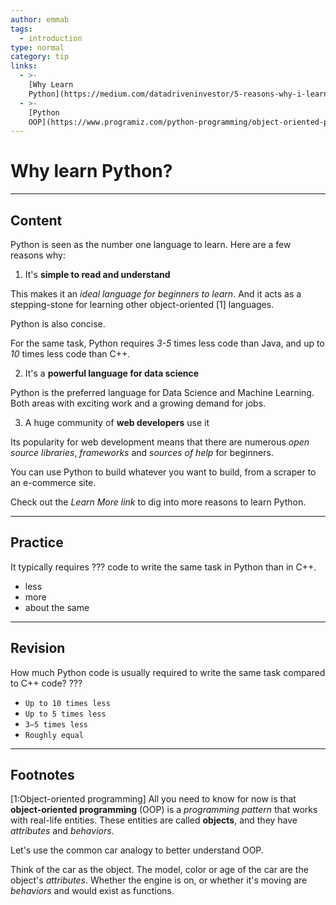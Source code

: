 ```yaml
---
author: emmab
tags:
  - introduction
type: normal
category: tip
links:
  - >-
    [Why Learn
    Python](https://medium.com/datadriveninvestor/5-reasons-why-i-learned-python-and-why-you-should-learn-it-as-well-917f781aea05){website}
  - >-
    [Python
    OOP](https://www.programiz.com/python-programming/object-oriented-programming){website}
---
```


# Why learn Python?


---

## Content

Python is seen as the number one language to learn. Here are a few reasons why:

1. It's **simple to read and understand**

This makes it an *ideal language for beginners to learn*. And it acts as a stepping-stone for learning other object-oriented [1] languages.

Python is also concise.

For the same task, Python requires *3-5* times less code than Java, and up to *10* times less code than C++.

2. It's a **powerful language for data science**

Python is the preferred language for Data Science and Machine Learning. Both areas with exciting work and a growing demand for jobs.

3. A huge community of **web developers** use it

Its popularity for web development means that there are numerous *open source libraries*, *frameworks* and *sources of help* for beginners. 

You can use Python to build whatever you want to build, from a scraper to an e-commerce site.

Check out the *Learn More link* to dig into more reasons to learn Python.


---

## Practice

It typically requires ??? code to write the same task in Python than in C++.

- less
- more
- about the same


---

## Revision

How much Python code is usually required to write the same task compared to C++ code? ???

- `Up to 10 times less`
- `Up to 5 times less`
- `3–5 times less`
- `Roughly equal`


---

## Footnotes

[1:Object-oriented programming]
All you need to know for now is that **object-oriented programming** (OOP) is a *programming pattern* that works with real-life entities. These entities are called **objects**, and they have *attributes* and *behaviors*. 

Let's use the common car analogy to better understand OOP. 

Think of the car as the object. The model, color or age of the car are the object's *attributes*. Whether the engine is on, or whether it's moving are *behaviors* and would exist as functions.
 
